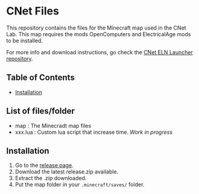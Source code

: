 # CNet Files

This repository contains the files for the Minecraft map used in the CNet Lab.
This map requires the mods OpenComputers and ElectricalAge mods to be installed.

For more info and download instructions, go check the [CNet ELN Launcher repository](https://github.com/axalppro/cnet_eln_launcher).

## Table of Contents

- [Installation](#installation)

## List of files/folder

- map : The Minecradt map files
- xxx.lua : Custom lua script that increase time.
_Work in progress_

## Installation

1. Go to the [release page](https://github.com/axalppro/cnet_eln_launcher/releases).
2. Download the latest release.zip available.
3. Extract the .zip downloaded.
4. Put the map folder in your `.minecraft/saves/` folder.

